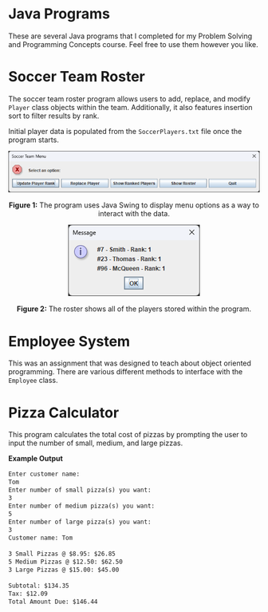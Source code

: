 # Java Programs
These are several Java programs that I completed for my Problem Solving and Programming Concepts course. Feel free to use them however you like.

# Soccer Team Roster
The soccer team roster program allows users to add, replace, and modify `Player` class objects within the team. Additionally, it also features insertion sort to filter results by rank.  

Initial player data is populated from the `SoccerPlayers.txt` file once the program starts.

<p align="center"><img src="https://github.com/Dunnatello/JavaPrograms/blob/main/GitHub%20Readme%20Data/Soccer%20Team%20Menu.png" width="736"></p>
<p align="center"><b>Figure 1:</b> The program uses Java Swing to display menu options as a way to interact with the data.</p>

<p align="center"><img src="https://github.com/Dunnatello/JavaPrograms/blob/main/GitHub%20Readme%20Data/Soccer%20Team%20Roster.png" width="264"></p>
<p align="center"><b>Figure 2:</b> The roster shows all of the players stored within the program.</p>

# Employee System 
This was an assignment that was designed to teach about object oriented programming. There are various different methods to interface with the `Employee` class. 

# Pizza Calculator
This program calculates the total cost of pizzas by prompting the user to input the number of small, medium, and large pizzas.

<b>Example Output</b>
```
Enter customer name: 
Tom
Enter number of small pizza(s) you want: 
3
Enter number of medium pizza(s) you want: 
5
Enter number of large pizza(s) you want: 
3
Customer name: Tom

3 Small Pizzas @ $8.95: $26.85
5 Medium Pizzas @ $12.50: $62.50
3 Large Pizzas @ $15.00: $45.00

Subtotal: $134.35
Tax: $12.09
Total Amount Due: $146.44
```
